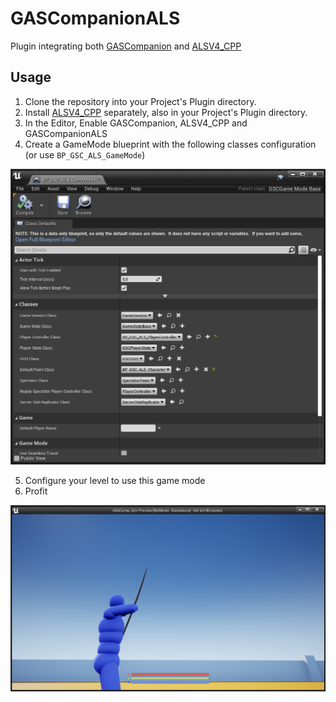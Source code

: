 # GASCompanionALS

Plugin integrating both [GASCompanion](https://gascompanion.github.io/) and [ALSV4_CPP](https://github.com/dyanikoglu/ALS-Community)

## Usage

1. Clone the repository into your Project's Plugin directory.
2. Install [ALSV4_CPP](https://github.com/dyanikoglu/ALS-Community) separately, also in your Project's Plugin directory.
3. In the Editor, Enable GASCompanion, ALSV4_CPP and GASCompanionALS
4. Create a GameMode blueprint with the following classes configuration (or use `BP_GSC_ALS_GameMode`)

![](gamemode.png)

5. Configure your level to use this game mode
6. Profit

![](pie.png)

